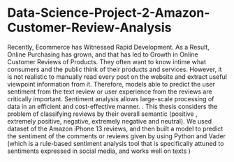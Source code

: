 # Data-Science-Project-2-Amazon-Customer-Review-Analysis

Recently, Ecommerce has Witnessed Rapid Development. As a Result, Online Purchasing has grown, and that has led to Growth in Online Customer Reviews of Products. They often want to know intime what consumers and the public think of their products and services. However, it is not realistic to manually read every post on the website and extract useful viewpoint information from it. Therefore, models able to predict the user sentiment from the text review or user experience from the reviews are critically important. Sentiment analysis allows large-scale processing of data in an efficient and cost-effective manner. . This thesis considers the problem of classifying reviews by their overall semantic (positive , extremely positive,  negative, extremely negative and neutral). We used dataset of the Amazon iPhone 13 reviews, and then built a model to predict the sentiment of the comments or reviews  given  by  using Python and  Vader (which is a rule-based sentiment analysis tool that is specifically attuned to sentiments expressed in social media, and works well on texts )
